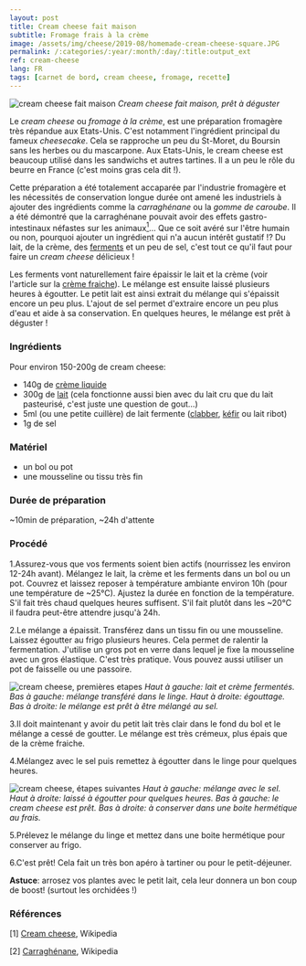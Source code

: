 ```yaml
---
layout: post
title: Cream cheese fait maison
subtitle: Fromage frais à la crème
image: /assets/img/cheese/2019-08/homemade-cream-cheese-square.JPG
permalink: /:categories/:year/:month/:day/:title:output_ext
ref: cream-cheese
lang: FR
tags: [carnet de bord, cream cheese, fromage, recette]
---
```


![cream cheese fait maison]({{site.baseurl}}/assets/img/cheese/2019-08/homemade-cream-cheese.JPG)
*Cream cheese fait maison, prêt à déguster*

<!--excerpt.start-->
Le *cream cheese* ou *fromage à la crème*, est une préparation fromagère très répandue aux Etats-Unis. C'est notamment l'ingrédient principal du fameux *cheesecake*.
Cela se rapproche un peu du St-Moret, du Boursin sans les herbes ou du mascarpone. 
Aux Etats-Unis, le cream cheese est beaucoup utilisé dans les sandwichs et autres tartines.
Il a un peu le rôle du beurre en France (c'est moins gras cela dit !).
<!--excerpt.end-->

Cette préparation a été totalement accaparée par l'industrie fromagère et les nécessités de conservation longue durée ont amené les industriels à ajouter des ingrédients comme 
la *carraghénane* ou la *gomme de caroube*. Il a été démontré que la carraghénane pouvait avoir des effets gastro-intestinaux néfastes sur les animaux[<sup>1</sup>](#2)...
Que ce soit avéré sur l'être humain ou non, pourquoi ajouter un ingrédient qui n'a aucun intérêt gustatif !?
Du lait, de la crème, des [ferments]({{site.baseurl}}/2019/05/22/culture-de-demarrage.html) et un peu de sel, c'est tout ce qu'il faut pour faire un *cream cheese* délicieux !

Les ferments vont naturellement faire épaissir le lait et la crème (voir l'article sur la [crème fraiche]({{site.baseurl}}/2019/06/04/creme-fraiche.html)).
Le mélange est ensuite laissé plusieurs heures à égoutter. Le petit lait est ainsi extrait du mélange qui s'épaissit encore un peu plus.
L'ajout de sel permet d'extraire encore un peu plus d'eau et aide à sa conservation.
En quelques heures, le mélange est prêt à déguster !

### Ingrédients

Pour environ 150-200g de cream cheese:
- 140g de [crème liquide]({{site.baseurl}}/2019/06/04/creme-fraiche.html)
- 300g de [lait]({{site.baseurl}}/2019/03/02/lait-cru.html) (cela fonctionne aussi bien avec du lait cru que du lait pasteurisé, c'est juste une question de gout...)
- 5ml (ou une petite cuillère) de lait fermente ([clabber]({{site.baseurl}}/2019/06/14/faire-son-levain-de-lait.html), 
[kéfir]({{site.baseurl}}/2019/05/22/culture-de-demarrage.html) ou lait ribot)
- 1g de sel

### Matériel

- un bol ou pot
- une mousseline ou tissu très fin


### Durée de préparation

~10min de préparation, ~24h d'attente

### Procédé

1.Assurez-vous que vos ferments soient bien actifs (nourrissez les environ 12-24h avant). Mélangez le lait, la crème et les ferments dans un bol ou un pot.
Couvrez et laissez reposer à température ambiante environ 10h (pour une température de ~25°C). Ajustez la durée en fonction de la température.
S'il fait très chaud quelques heures suffisent. S'il fait plutôt dans les ~20°C il faudra peut-être attendre jusqu'à 24h.

2.Le mélange a épaissit. Transférez dans un tissu fin ou une mousseline. Laissez égoutter au frigo plusieurs heures. Cela permet de ralentir la fermentation.
J'utilise un gros pot en verre dans lequel je fixe la mousseline avec un gros élastique. C'est très pratique.
Vous pouvez aussi utiliser un pot de faisselle ou une passoire.

![cream cheese, premières etapes]({{site.baseurl}}/assets/img/cheese/2019-08/cream-cheese_part1.jpg)
*Haut à gauche: lait et crème fermentés. Bas à gauche: mélange transféré dans le linge. 
Haut à droite: égouttage. Bas à droite: le mélange est prêt à être mélangé au sel.*

3.Il doit maintenant y avoir du petit lait très clair dans le fond du bol et le mélange a cessé de goutter. 
Le mélange est très crémeux, plus épais que de la crème fraiche.

4.Mélangez avec le sel puis remettez à égoutter dans le linge pour quelques heures.

![cream cheese, étapes suivantes]({{site.baseurl}}/assets/img/cheese/2019-08/cream-cheese_part2.jpg)
*Haut à gauche: mélange avec le sel. Haut à droite: laissé à égoutter pour quelques heures.
Bas à gauche: le cream cheese est prêt. Bas à droite: à conserver dans une boite hermétique au frais.*

5.Prélevez le mélange du linge et mettez dans une boite hermétique pour conserver au frigo.

6.C'est prêt! Cela fait un très bon apéro à tartiner ou pour le petit-déjeuner.

**Astuce**: arrosez vos plantes avec le petit lait, cela leur donnera un bon coup de boost! (surtout les orchidées !)


### Références

<a class="anchor" id="1">[1] <a> [Cream cheese](https://en.wikipedia.org/wiki/Cream_cheese), Wikipedia

<a class="anchor" id="2">[2]</a> [Carraghénane](https://fr.wikipedia.org/wiki/Carragh%C3%A9nane), Wikipedia


